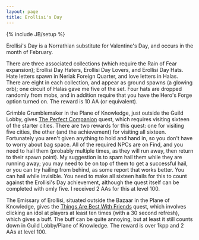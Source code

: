 ```yaml
---
layout: page
title: Erollisi's Day
---
```

{% include JB/setup %}

Erollisi's Day is a Norrathian substitute for Valentine's Day, and occurs in the month of February.

There are three associated collections (which require the Rain of Fear expansion); Erollisi Day Haters, Erollisi Day Lovers, and Erollisi Day Hats.  Hate letters spawn in Neriak Foreign Quarter, and love letters in Halas.  There are eight in each collection, and appear as ground spawns (a glowing orb); one circuit of Halas gave me five of the set. Four hats are dropped randomly from mobs, and in addition require that you have the Hero's Forge option turned on.  The reward is 10 AA (or equivalent).

Grimble Grumblemaker in the Plane of Knowledge, just outside the Guild Lobby, gives [The Perfect Companion](http://everquest.allakhazam.com/db/quest.html?quest=7479) quest, which requires visiting sixteen of the starter cities.  There are two rewards for this quest: one for visiting five cities, the other (and the achievement) for visiting all sixteen. Fortunately you aren't given anything to hold and hand in, so you don't have to worry about bag space. All of the required NPCs are on Find, and you need to hail them (probably multiple times, as they will run away, then return to their spawn point).  My suggestion is to spam hail them while they are running away; you may need to be on top of them to get a successful hail, or you can try hailing from behind, as some report that works better.  You can hail while invisible.  You need to make all sixteen hails for this to count against the Erollisi's Day achievement, although the quest itself can be completed with omly five. I received 2 AAs for this at level 100.

The Emissary of Erollisi, situated outside the Bazaar in the Plane of Knowledge, gives the [Things Are Best With Friends](http://everquest.allakhazam.com/db/quest.html?quest=7478) quest, which involves clicking an idol at players at least ten times (with a 30 second refresh), which gives a buff.  The buff can be quite annoying, but at least it still counts down in Guild Lobby/Plane of Knowledge.  The reward is over 1kpp and 2 AAs at level 100.